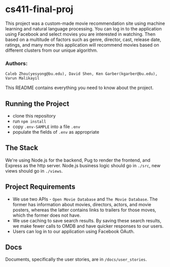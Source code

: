 # cs411-final-proj

This project was a custom-made movie recommendation site using machine learning and natural language processing. You can log in to the application using Facebook and select movies you are interested in watching. Then based on a multitude of factors such as genre, director, cast, release date, ratings, and many more this application will recommend movies based on different clusters from our unique algorithm.

### Authors:
    Caleb Zhou(yesyong@bu.edu), David Shen, Ken Garber(kgarber@bu.edu), Varun Malikayil
This README contains everything you need to know about the project.

## Running the Project

* clone this repository
* run `npm install`
* copy `.env-SAMPLE` into a file `.env`
* populate the fields of `.env` as appropriate

## The Stack

We're using Node.js for the backend, Pug to render the frontend, and Express as the http server. Node.js business logic should go in `./src`, new views should go in `./views`.

## Project Requirements

* We use two APIs - `Open Movie Database` and `The Movie Database`. The former has information about movies, directors, actors, and movie posters, whereas the latter contains links to trailers for those moves, which the former does not have.
* We use caching to save search results. By saving these search results, we make fewer calls to OMDB and have quicker responses to our users.
* Users can log in to our application using Facebook OAuth.

## Docs

Documents, specifically the user stories, are in `/docs/user_stories`.
